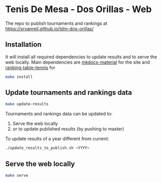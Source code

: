 # Tenis De Mesa - Dos Orillas - Web

The repo to publish tournaments and rankings at https://srvanrell.github.io/tdm-dos-orillas/

## Installation

It will install all required dependencies to update results and to serve the web locally.
Main dependencies are [mkdocs-material](https://squidfunk.github.io/mkdocs-material/) for the site 
and [ranking-table-tennis](https://github.com/srvanrell/ranking-table-tennis) for

```bash
make install
```

## Update tournaments and rankings data

```bash
make update-results
```

Tournaments and rankings data can be updated to:

1. Serve the web locally
2. or to update published results (by pushing to master)

To update results of a year different from current:

```bash
./update_results_to_publish.sh <YYYY>
```

## Serve the web locally

```bash
make serve
```
